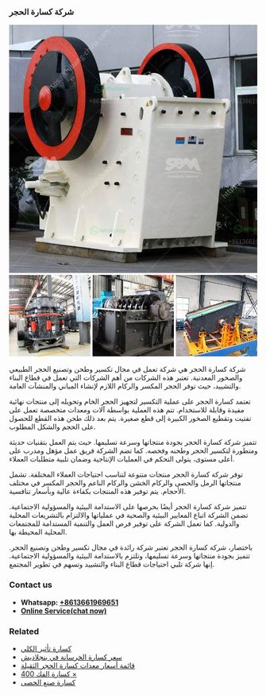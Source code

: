 <h3>شركة كسارة الحجر</h3><img src='1701852405.jpg' alt=''><p>شركة كسارة الحجر هي شركة تعمل في مجال تكسير وطحن وتصنيع الحجر الطبيعي والصخور المعدنية. تعتبر هذه الشركات من أهم الشركات التي تعمل في قطاع البناء والتشييد، حيث توفر الحجر المكسر والركام اللازم لإنشاء المباني والمنشآت العامة.</p><p>تعتمد كسارة الحجر على عملية التكسير لتجهيز الحجر الخام وتحويله إلى منتجات نهائية مفيدة وقابلة للاستخدام. تتم هذه العملية بواسطة آلات ومعدات متخصصة تعمل على تفتيت وتقطيع الصخور الكبيرة إلى قطع صغيرة. يتم بعد ذلك طحن هذه القطع للحصول على الحجم والشكل المطلوب.</p><p>تتميز شركة كسارة الحجر بجودة منتجاتها وسرعة تسليمها. حيث يتم العمل بتقنيات حديثة ومتطورة لتكسير الحجر وطحنه وفحصه. كما تضم الشركة فريق عمل مؤهل ومدرب على أعلى مستوى، يتولى التحكم في العمليات الإنتاجية وضمان تلبية متطلبات العملاء.</p><p>توفر شركة كسارة الحجر منتجات متنوعة لتناسب احتياجات العملاء المختلفة. تشمل منتجاتها الرمل والحصى والركام الخشن والركام الناعم والحجر المكسر في مختلف الأحجام. يتم توفير هذه المنتجات بكفاءة عالية وبأسعار تنافسية.</p><p>تتميز شركة كسارة الحجر أيضًا بحرصها على الاستدامة البيئية والمسؤولية الاجتماعية. تضمن الشركة اتباع المعايير البيئية والصحية في عملياتها والالتزام بالتشريعات المحلية والدولية. كما تعمل الشركة على توفير فرص العمل والتنمية المستدامة للمجتمعات المحلية المحيطة بها.</p><p>باختصار، شركة كسارة الحجر تعتبر شركة رائدة في مجال تكسير وطحن وتصنيع الحجر. تتميز بجودة منتجاتها وسرعة تسليمها، وتلتزم بالاستدامة البيئية والمسؤولية الاجتماعية. إنها شركة تلبي احتياجات قطاع البناء والتشييد وتسهم في تطوير المجتمع.</p><h3>Contact us</h3><ul><li><strong>Whatsapp:&nbsp;<a href="https://wa.me/8613661969651">+8613661969651</a></strong></li><li><a href="https://swt.shibang-china.com/?git&amp;zhl&amp;شركة كسارة الحجر"><strong>Online Service(chat now)</strong></a></li></ul><h3>Related</h3><ul><li><a href='كسارة تأثير الكلي.md'>كسارة تأثير الكلي</a></li><li><a href='سعر كسارة الخرسانة في بنجلاديش.md'>سعر كسارة الخرسانة في بنجلاديش</a></li><li><a href='قائمة أسعار معدات كسارة الحجر الثقيلة.md'>قائمة أسعار معدات كسارة الحجر الثقيلة</a></li><li><a href='كسارة الفك 400 ×.md'>كسارة الفك 400 ×</a></li><li><a href='كسارة صنع الحصى.md'>كسارة صنع الحصى</a></li></ul>